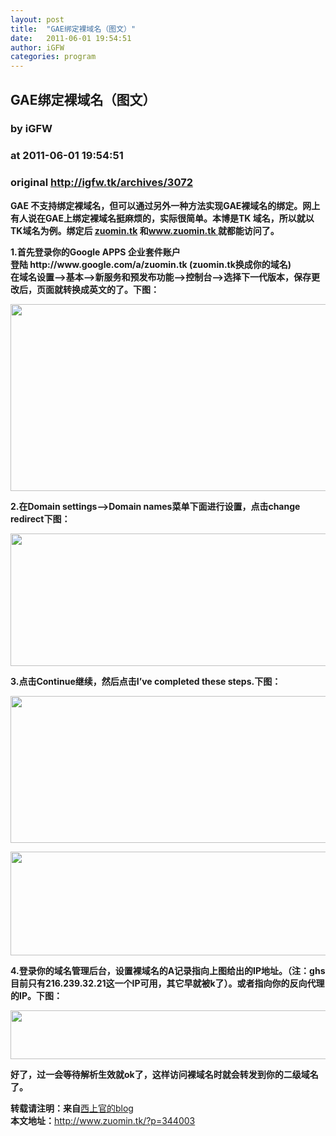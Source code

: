 ```yaml
---
layout: post
title:  "GAE绑定裸域名（图文）"
date:   2011-06-01 19:54:51
author: iGFW
categories: program
---
```


## GAE绑定裸域名（图文）
### by iGFW
### at 2011-06-01 19:54:51
### original <http://igfw.tk/archives/3072>

<p><strong> GAE 不支持绑定裸域名，但可以通过另外一种方法实现GAE裸域名的绑定。网上有人说在GAE上绑定裸域名挺麻烦的，实际很简单。本博是TK 域名，所以就以TK域名为例。绑定后 <a href="http://zuomin.tk/">zuomin.tk</a> 和<a href="http://www.zuomin.tk/">www.zuomin.tk </a>就都能访问了。</strong></p>
<p><strong> <span></span>1.首先登录你的Google APPS 企业套件账户<br>
登陆 http://www.google.com/a/zuomin.tk (zuomin.tk换成你的域名)<br>
在域名设置–&gt;基本–&gt;新服务和预发布功能–&gt;控制台–&gt;选择下一代版本，保存更改后，页面就转换成英文的了。下图：</strong></p>
<p><img src="http://www.zuomin.tk/media/agl3ZW5nZTE5NjdyDQsSBU1lZGlhGI7oFAw/%E5%9B%BE%E5%83%8F%204.png" alt="" width="581" height="299"></p>
<p><strong> 2.在Domain settings–&gt;Domain names菜单下面进行设置，点击change redirect下图：</strong></p>
<p><img src="http://www.zuomin.tk/media/agl3ZW5nZTE5NjdyDQsSBU1lZGlhGLvYFAw/%E5%9B%BE%E5%83%8F%207.png" alt="" width="581" height="212"></p>
<p><strong> 3.点击Continue继续，然后点击I’ve completed these steps.下图：</strong></p>
<p><img src="http://www.zuomin.tk/media/agl3ZW5nZTE5NjdyDQsSBU1lZGlhGO_IFAw/%E5%9B%BE%E5%83%8F%208.png" alt="" width="581" height="235"></p>
<p><img src="http://www.zuomin.tk/media/agl3ZW5nZTE5NjdyDQsSBU1lZGlhGLzYFAw/co9.jpg" alt="" width="580" height="166"></p>
<p><strong> 4.登录你的域名管理后台，设置裸域名的A记录指向上图给出的IP地址。（注：ghs目前只有216.239.32.21这一个IP可用，其它早就被k了）。或者指向你的反向代理的IP。下图：</strong></p>
<p><img src="http://www.zuomin.tk/media/agl3ZW5nZTE5NjdyDQsSBU1lZGlhGL3YFAw/%E5%9B%BE%E5%83%8F%201.png" alt="" width="566" height="78"></p>
<p><strong> 好了，过一会等待解析生效就ok了，这样访问裸域名时就会转发到你的二级域名了。</strong></p>
<p><strong>转载请注明：来自</strong><a title="西上官的blog" href="http://www.zuomin.tk/">西上官的blog</a><br>
<strong>本文地址：</strong><a title="GAE绑定裸域名（图文）" href="http://www.zuomin.tk/?p=344003">http://www.zuomin.tk/?p=344003</a></p>
